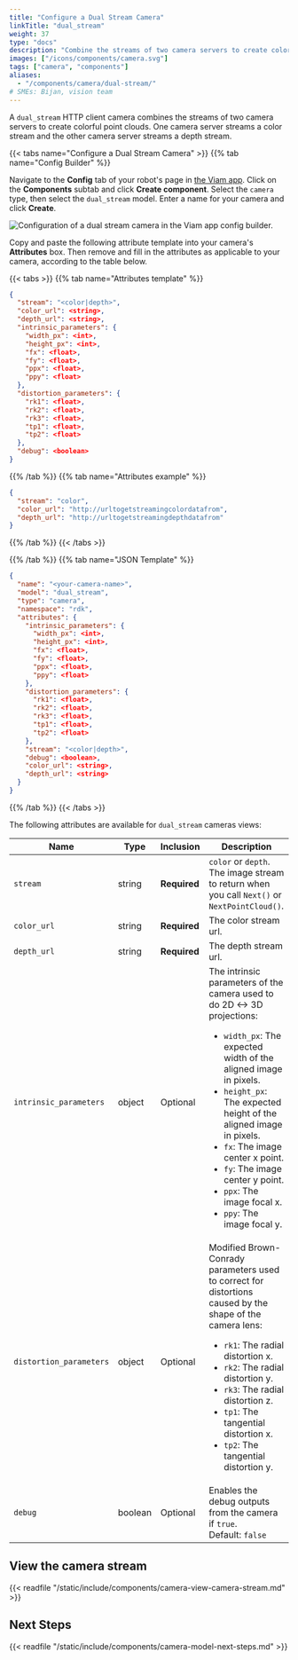 ```yaml
---
title: "Configure a Dual Stream Camera"
linkTitle: "dual_stream"
weight: 37
type: "docs"
description: "Combine the streams of two camera servers to create colorful point clouds."
images: ["/icons/components/camera.svg"]
tags: ["camera", "components"]
aliases:
  - "/components/camera/dual-stream/"
# SMEs: Bijan, vision team
---
```


A `dual_stream` HTTP client camera combines the streams of two camera servers to create colorful point clouds.
One camera server streams a color stream and the other camera server streams a depth stream.

{{< tabs name="Configure a Dual Stream Camera" >}}
{{% tab name="Config Builder" %}}

Navigate to the **Config** tab of your robot's page in [the Viam app](https://app.viam.com).
Click on the **Components** subtab and click **Create component**.
Select the `camera` type, then select the `dual_stream` model.
Enter a name for your camera and click **Create**.

![Configuration of a dual stream camera in the Viam app config builder.](/build/configure/components/camera/configure-dual-stream.png)

Copy and paste the following attribute template into your camera's **Attributes** box.
Then remove and fill in the attributes as applicable to your camera, according to the table below.

{{< tabs >}}
{{% tab name="Attributes template" %}}

```json {class="line-numbers linkable-line-numbers"}
{
  "stream": "<color|depth>",
  "color_url": <string>,
  "depth_url": <string>,
  "intrinsic_parameters": {
    "width_px": <int>,
    "height_px": <int>,
    "fx": <float>,
    "fy": <float>,
    "ppx": <float>,
    "ppy": <float>
  },
  "distortion_parameters": {
    "rk1": <float>,
    "rk2": <float>,
    "rk3": <float>,
    "tp1": <float>,
    "tp2": <float>
  },
  "debug": <boolean>
}
```

{{% /tab %}}
{{% tab name="Attributes example" %}}

```json {class="line-numbers linkable-line-numbers"}
{
  "stream": "color",
  "color_url": "http://urltogetstreamingcolordatafrom",
  "depth_url": "http://urltogetstreamingdepthdatafrom"
}
```

{{% /tab %}}
{{< /tabs >}}

{{% /tab %}}
{{% tab name="JSON Template" %}}

```json {class="line-numbers linkable-line-numbers"}
{
  "name": "<your-camera-name>",
  "model": "dual_stream",
  "type": "camera",
  "namespace": "rdk",
  "attributes": {
    "intrinsic_parameters": {
      "width_px": <int>,
      "height_px": <int>,
      "fx": <float>,
      "fy": <float>,
      "ppx": <float>,
      "ppy": <float>
    },
    "distortion_parameters": {
      "rk1": <float>,
      "rk2": <float>,
      "rk3": <float>,
      "tp1": <float>,
      "tp2": <float>
    },
    "stream": "<color|depth>",
    "debug": <boolean>,
    "color_url": <string>,
    "depth_url": <string>
  }
}
```

{{% /tab %}}
{{< /tabs >}}

The following attributes are available for `dual_stream` cameras views:

<!-- prettier-ignore -->
| Name | Type | Inclusion | Description |
| ---- | ---- | --------- | ----------- |
| `stream` | string | **Required** | `color` or `depth`. The image stream to return when you call `Next()` or `NextPointCloud()`. |
| `color_url` | string | **Required** | The color stream url. |
| `depth_url` | string | **Required** | The depth stream url. |
| `intrinsic_parameters` | object | Optional | The intrinsic parameters of the camera used to do 2D <-> 3D projections: <ul> <li> <code>width_px</code>: The expected width of the aligned image in pixels. </li> <li> <code>height_px</code>: The expected height of the aligned image in pixels. </li> <li> <code>fx</code>: The image center x point. </li> <li> <code>fy</code>: The image center y point. </li> <li> <code>ppx</code>: The image focal x. </li> <li> <code>ppy</code>: The image focal y. </li> </ul> |
| `distortion_parameters` | object | Optional | Modified Brown-Conrady parameters used to correct for distortions caused by the shape of the camera lens: <ul> <li> <code>rk1</code>: The radial distortion x. </li> <li> <code>rk2</code>: The radial distortion y. </li> <li> <code>rk3</code>: The radial distortion z. </li> <li> <code>tp1</code>: The tangential distortion x. </li> <li> <code>tp2</code>: The tangential distortion y. </li> </ul> |
| `debug` | boolean | Optional | Enables the debug outputs from the camera if `true`. <br> Default: `false` |

## View the camera stream

{{< readfile "/static/include/components/camera-view-camera-stream.md" >}}

## Next Steps

{{< readfile "/static/include/components/camera-model-next-steps.md" >}}
